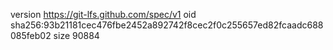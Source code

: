 version https://git-lfs.github.com/spec/v1
oid sha256:93b21181cec476fbe2452a892742f8cec2f0c255657ed82fcaadc688085feb02
size 90884
